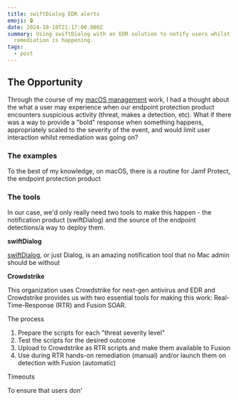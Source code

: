 ```yaml
---
title: swiftDialog EDR alerts
emoji: 🔒
date: 2024-10-10T21:17:00.000Z
summary: Using swiftDialog with an EDR solution to notify users whilst
  remediation is happening.
tags:
  - post
---
```

## The Opportunity

Through the course of my [macOS management](projects/macos-management-things/) work, I had a thought about the what a user may experience when our endpoint protection product encounters suspicious activity (threat, makes a detection, etc). What if there was a way to provide a "bold" response when something happens, appropriately scaled to the severity of the event, and would limit user interaction whilst remediation was going on?

### The examples

To the best of my knowledge, on macOS, there is a routine for Jamf Protect, the endpoint protection product

### The tools

In our case, we'd only really need two tools to make this happen - the notification product (swiftDialog) and the source of the endpoint detections/a way to deploy them.

**swiftDialog**

[swiftDialog](https://github.com/swiftDialog/swiftDialog), or just Dialog, is an amazing notification tool that no Mac admin should be without

**Crowdstrike** 

This organization uses Crowdstrike for next-gen antivirus and EDR and Crowdstrike provides us with two essential tools for making this work: Real-Time-Response (RTR) and Fusion SOAR.

The process

1. Prepare the scripts for each "threat severity level"
2. Test the scripts for the desired outcome
3. Upload to Crowdstrike as RTR scripts and make them available to Fusion
4. Use during RTR hands-on remediation (manual) and/or launch them on detection with Fusion (automatic)

Timeouts

To ensure that users don'
